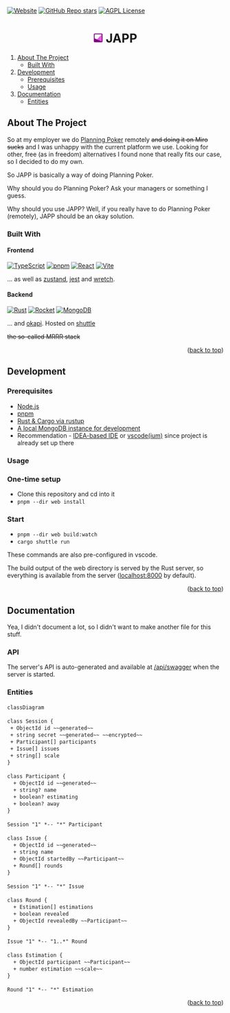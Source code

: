 <a name="readme-top"></a>

[![Website](https://img.shields.io/website?label=japp.shuttleapp.rs&style=for-the-badge&url=https%3A%2F%2Fjapp.shuttleapp.rs)](https://japp.shuttleapp.rs)
[![GitHub Repo stars](https://img.shields.io/github/stars/yuri-becker/japp?style=for-the-badge)](https://github.com/yuri-becker/japp/stargazers)
[![AGPL License](https://img.shields.io/github/license/yuri-becker/japp?style=for-the-badge)](https://github.com/yuri-becker/japp/blob/main/LICENSE.txt)

<h1 align="center">
<img height="22" src="./web/public/assets/favicon/android-chrome-192x192.png" align="end"> JAPP

</h1>

<ol>
<li>
  <a href="#about-the-project">About The Project</a>
  <ul>
    <li><a href="#built-with">Built With</a></li>
  </ul>
</li>
<li>
  <a href="#development">Development</a>
  <ul>
    <li><a href="#prerequisites">Prerequisites</a></li>
    <li><a href="#usage">Usage</a></li>
  </ul>
</li>
<li>
    <a href="#documentation">Documentation</a>
  <ul>
    <li><a href="#entities">Entities</a></li>
  </ul>
</li>
</ol>

## About The Project

So at my employer we do [Planning Poker](https://en.wikipedia.org/wiki/Planning_poker) remotely
~~and doing it on Miro sucks~~ and I was unhappy with the current platform we use. Looking for other, free (as in freedom) alternatives
I found none that really fits our case, so I decided to do my own.

So JAPP is basically a way of doing Planning Poker.

Why should you do Planning Poker? Ask your managers or something I guess.

Why should you use JAPP? Well, if you really have to do Planning Poker (remotely), JAPP should be an okay solution.

### Built With

#### Frontend

[![TypeScript](https://img.shields.io/badge/TypeScript-20232A?style=for-the-badge&logo=typescript&logoColor=3178C6)](https://reactjs.org/)
[![pnpm](https://img.shields.io/badge/pnpm-20232A?style=for-the-badge&logo=pnpm&logoColor=F69220)](https://pnpm.io)
[![React](https://img.shields.io/badge/React-20232A?style=for-the-badge&logo=react&logoColor=61DAFB)](https://reactjs.org/)
[![Vite](https://img.shields.io/badge/Vite-20232A?style=for-the-badge&logo=vite&logoColor=646CFF)](https://vitejs.dev)

... as well as [zustand](https://github.com/pmndrs/zustand), [jest](https://jestjs.io) and
[wretch](https://github.com/elbywan/wretch).

#### Backend

[![Rust](https://img.shields.io/badge/Rust-20232A?style=for-the-badge&logo=rust&logoColor=FFFFFF)](https://www.rust-lang.org)
[![Rocket](https://img.shields.io/badge/Rocket-20232A?style=for-the-badge&logo=rust&logoColor=d33848)](https://rocket.rs)
[![MongoDB](https://img.shields.io/badge/MongoDB-20232A?style=for-the-badge&logo=mongodb&logoColor=47A248)](https://www.mongodb.com)

... and [okapi](https://crates.io/crates/okapi). Hosted on [shuttle](https://www.shuttle.rs)

~~the so-called MRRR stack~~

<p align="right">(<a href="#readme-top">back to top</a>)</p>

## Development

### Prerequisites

- [Node.js](https://nodejs.org/en/download/)
- [pnpm](https://pnpm.io/installation)
- [Rust & Cargo via rustup](https://www.rust-lang.org/tools/install)
- [A local MongoDB instance for development](https://www.mongodb.com/try/download/community)
- Recommendation - [IDEA-based IDE](https://www.jetbrains.com) or [vscode(ium)](https://vscodium.com) since project is already set up there

### Usage

### One-time setup

- Clone this repository and cd into it
- `pnpm --dir web install`

### Start

- `pnpm --dir web build:watch`
- `cargo shuttle run`

These commands are also pre-configured in vscode.

The build output of the web directory is served by the Rust server, so everything is available from the
server ([localhost:8000](http://localhost:8000) by default).

<p align="right">(<a href="#readme-top">back to top</a>)</p>

## Documentation

Yea, I didn't document a lot, so I didn't want to make another file for this stuff.

### API

The server's API is auto-generated and available at [/api/swagger](http://localhost:8000/api/swagger) when the server is
started.

### Entities

```mermaid
classDiagram

class Session {
 + ObjectId id ~~generated~~
 + string secret ~~generated~~ ~~encrypted~~
 + Participant[] participants
 + Issue[] issues
 + string[] scale
}

class Participant {
  + ObjectId id ~~generated~~
  + string? name
  + boolean? estimating
  + boolean? away
}

Session "1" *-- "*" Participant

class Issue {
  + ObjectId id ~~generated~~
  + string name
  + ObjectId startedBy ~~Participant~~
  + Round[] rounds
}

Session "1" *-- "*" Issue

class Round {
  + Estimation[] estimations
  + boolean revealed
  + ObjectId revealedBy ~~Participant~~
}

Issue "1" *-- "1..*" Round

class Estimation {
  + ObjectId participant ~~Participant~~
  + number estimation ~~scale~~
}

Round "1" *-- "*" Estimation

```


<p align="right">(<a href="#readme-top">back to top</a>)</p>

